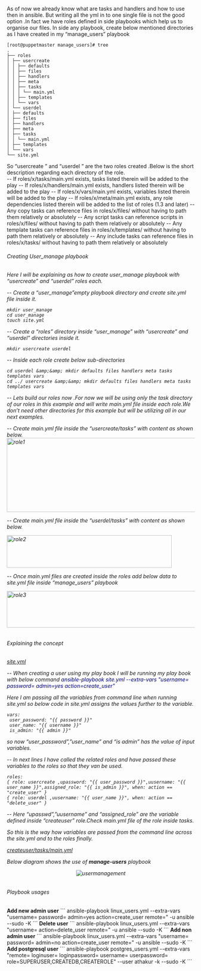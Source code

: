 As of now we already know what are tasks and handlers and how to use then in ansible. But writing all the yml in to one single file is not the good option .In fact we have roles defined in side playbooks which help us to organise our files.
In side any playbook, create below mentioned directories as I have created in my “manage_users” playbook
```
[root@puppetmaster manage_users]# tree
.
├── roles
│ ├── usercreate
│ │ ├── defaults
│ │ ├── files
│ │ ├── handlers
│ │ ├── meta
│ │ ├── tasks
│ │ │ └── main.yml
│ │ ├── templates
│ │ └── vars
│ └── userdel
│ ├── defaults
│ ├── files
│ ├── handlers
│ ├── meta
│ ├── tasks
│ │ └── main.yml
│ ├── templates
│ └── vars
└── site.yml
```
So “usercreate ” and “userdel ” are the two roles created .Below is the short description regarding each directory of the role.<br>
-- If roles/x/tasks/main.yml exists, tasks listed therein will be added to the play
-- If roles/x/handlers/main.yml exists, handlers listed therein will be added to the play
-- If roles/x/vars/main.yml exists, variables listed therein will be added to the play
-- If roles/x/meta/main.yml exists, any role dependencies listed therein will be added to the list of roles (1.3 and later)
-- Any copy tasks can reference files in roles/x/files/ without having to path them relatively or absolutely
-- Any script tasks can reference scripts in roles/x/files/ without having to path them relatively or absolutely
-- Any template tasks can reference files in roles/x/templates/ without having to path them relatively or absolutely
-- Any include tasks can reference files in roles/x/tasks/ without having to path them relatively or absolutely

<h6>Creating User_manage playbook<h6>

Here I will be explaining as how to create user_manage playbook with “usercreate” and “userdel” roles each.

-- Create a “user_manage”empty playbook directory and create site.yml file inside it.
```
mkdir user_manage
cd user_manage
touch site.yml
```
-- Create a “roles” directory inside “user_manage” with “usercreate” and “userdel” directories inside it.
```
mkdir usercreate userdel
```
-- Inside each role create below sub-directories
```
cd userdel &amp;&amp; mkdir defaults files handlers meta tasks templates vars
cd ../ usercreate &amp;&amp; mkdir defaults files handlers meta tasks templates vars
```
-- Lets build our roles now .For now we will be using only the task directory of our roles in this example and will write main.yml file inside each role.We don’t need other directories for this example but will be utilizing all in our next examples.

-- Create main.yml file inside the “usercreate/tasks” with content as shown below.
<a href="https://thinkingmonster.files.wordpress.com/2015/04/role1.png"><img class=" size-full wp-image-432 aligncenter" src="https://thinkingmonster.files.wordpress.com/2015/04/role1.png" alt="role1" width="529" height="198" /></a></p>
-- Create main.yml file inside the “userdel/tasks” with content as shown below.

<a href="https://thinkingmonster.files.wordpress.com/2015/04/role2.png"><img class=" size-full wp-image-433 aligncenter" src="https://thinkingmonster.files.wordpress.com/2015/04/role2.png" alt="role2" width="442" height="87" /></a>

-- Once main.yml files are created inside the roles add below data to site.yml file inside “manage_users” playbook

<a href="https://thinkingmonster.files.wordpress.com/2015/04/role3.png"><img class=" size-full wp-image-434 aligncenter" src="https://thinkingmonster.files.wordpress.com/2015/04/role3.png" alt="role3" width="529" height="98" /></a>

<h6>Explaining the concept<h6>
<span style="text-decoration: underline;"><em>site.yml</em></span>

-- When creating a user using my play book I will be running my play book with below command
<span style="color: #000080;"><em>ansible-playbook site.yml --extra-vars "username= password= admin=yes action=create_user"</em></span>

Here I am passing all the variables from command line when running site.yml so below code in site.yml assigns the values further to the variable.<br>

```
vars:
 user_password: "{{ password }}"
 user_name: "{{ username }}"
 is_admin: "{{ admin }}"
```
so now “user_password”,”user_name” and “is admin” has the value of input variables.

-- In next lines I have called the related roles and have passed these variables to the roles so that they van be used.
```
roles:
{ role: usercreate ,upassword: "{{ user_password }}",uusername: "{{ user_name }}",assigned_role: "{{ is_admin }}", when: action == "create_user" }
{ role: userdel ,uusername: "{{ user_name }}", when: action == "delete_user" }
```
-- Here “upasswd”,”uusername” and “assigned_role” are the variable defined inside “createuser” role.Check main.yml file of the role inside tasks.

So this is the way how variables are passed from the command line across the site.yml and to the roles finally.

<span style="text-decoration: underline;"><em>createuser/tasks/main.yml</em></span>


Below diagram shows the use of <b>manage-users</b> playbook
<div align="center"> <img src="https://github.com/thinkingmonster/ansible/blob/master/usermanagement.png" alt="usermanagement"></div> 

<h6>Playbook usages</h6>
<b>Add new admin user</b>
```
ansible-playbook linux_users.yml --extra-vars "username=<username>  password=<password> admin=yes action=create_user remote=<environment logical group|single host>" -u ansible --sudo  -K
```
<b>Delete user</b>
```
ansible-playbook linux_users.yml --extra-vars "username=<username> action=delete_user remote=<environment logical group|single host>" -u ansible --sudo  -K
```
<b>Add non admin user</b>
```
ansible-playbook linux_users.yml --extra-vars "username=<username>  password=<password> admin=no action=create_user remote=<environment logical group|single host>" -u ansible --sudo  -K
```
<b>Add postgresql  user</b>
```
ansible-playbook postgres_users.yml --extra-vars "remote=<environment logical group|single host> loginuser=<User (role) used to authenticate with PostgreSQL> loginpassword=<Password used to authenticate with PostgreSQL> username=<user you want to create> userpassword=<password for user you are going to create> role=SUPERUSER,CREATEDB,CREATEROLE" --user athakur -k --sudo -K
```
